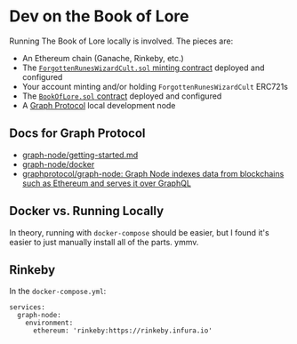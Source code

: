 # Dev on the Book of Lore

Running The Book of Lore locally is involved. The pieces are:

- An Ethereum chain (Ganache, Rinkeby, etc.)
- The [`ForgottenRunesWizardCult.sol` minting contract](https://github.com/forgottenrunes/forgotten-runes-contracts/blob/master/contracts/ForgottenRunesWizardsCult.sol) deployed and configured
- Your account minting and/or holding `ForgottenRunesWizardCult` ERC721s
- The [`BookOfLore.sol` contract](https://github.com/forgottenrunes/forgotten-runes-contracts/blob/master/contracts/BookOfLore.sol) deployed and configured
- A [Graph Protocol](https://thegraph.com/docs/developer/quick-start) local development node

## Docs for Graph Protocol

- [graph-node/getting-started.md](https://github.com/graphprotocol/graph-node/blob/master/docs/getting-started.md)
- [graph-node/docker](https://github.com/graphprotocol/graph-node/tree/master/docker)
- [graphprotocol/graph-node: Graph Node indexes data from blockchains such as Ethereum and serves it over GraphQL](https://github.com/graphprotocol/graph-node)

## Docker vs. Running Locally

In theory, running with `docker-compose` should be easier, but I found it's easier to just manually install all of the parts. ymmv.

## Rinkeby

In the `docker-compose.yml`:

```
services:
  graph-node:
    environment:
      ethereum: 'rinkeby:https://rinkeby.infura.io'
```
